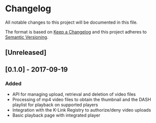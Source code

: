 # Changelog

All notable changes to this project will be documented in this file.

The format is based on [Keep a Changelog](http://keepachangelog.com/en/0.3.0/) 
and this project adheres to [Semantic Versioning](http://semver.org/).

## [Unreleased]

## [0.1.0] - 2017-09-19

### Added 

- API for managing upload, retrieval and deletion of video files
- Processing of mp4 video files to obtain the thumbnail and the DASH playlist for playback on supported players
- Integration with the K-Link Registry to authorize/deny video uploads
- Basic playback page with integrated player
